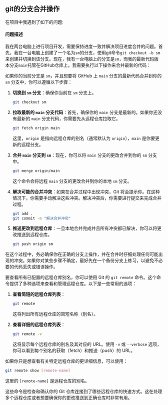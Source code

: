 ## git的分支合并操作

在项目中我遇到了如下的问题:

#### 问题描述

我在两台电脑上进行项目开发，需要保持进度一致并解决项目进度合并的问题。首先，我在一台电脑上创建了一个名为`sm`的分支，使用git命令`git checkout -b sm`来创建并切换到该分支。现在，我有一台电脑上的分支是`sm`，而我的最新代码版本分支`main`托管在GitHub仓库上。我需要执行以下操作来合并最新的代码：

如果你的当前分支是 `sm`，并且想要将 GitHub 上 `main` 分支的最新代码合并到你的 `sm` 分支中，你可以遵循以下步骤：

1. **切换到 `sm` 分支**：确保你当前在 `sm` 分支上。
   
   ```bash
   git checkout sm
   ```

2. **拉取最新的 `main` 分支代码**：首先，确保你的 `main` 分支是最新的。如果你还没有最新的 `main` 分支代码，你需要先从远程仓库拉取它。
   
   ```bash
   git fetch origin main
   ```
   
   这里，`origin` 是指向远程仓库的别名（通常默认为 `origin`），`main` 是你要更新的远程分支。

3. **合并 `main` 分支到 `sm`**：现在，你可以将 `main` 分支的更改合并到你的 `sm` 分支中。
   
   ```bash
   git merge origin/main
   ```
   
   这个命令会将远程 `main` 分支的更改合并到你的本地 `sm` 分支。

4. **解决可能的合并冲突**：如果在合并过程中出现冲突，Git 将会提示你。在这种情况下，你需要手动解决这些冲突。解决冲突后，你需要进行提交来完成合并过程。
   
   ```bash
   git add .
   git commit -m "解决合并冲突"
   ```

5. **推送更改到远程仓库**：一旦本地合并完成并且所有冲突都已解决，你可以将更改推送到远程仓库。
   
   ```bash
   git push origin sm
   ```

在这个过程中，务必确保你在正确的分支上操作，并在合并时仔细处理任何可能出现的冲突。如果你对某些步骤不确定，最好先在一个备份分支上练习，以避免不必要的代码丢失或错误操作。



要查看所有已配置的远程仓库别名，你可以使用 Git 的 `git remote` 命令。这个命令提供了多种选项来查看和管理远程仓库。以下是一些常用的选项：

1. **查看简短的远程仓库列表**：
   
   ```bash
   git remote
   ```
   
   这将列出所有远程仓库的简短名称（别名）。

2. **查看详细的远程仓库列表**：
   
   ```bash
   git remote -v
   ```
   
   这将显示每个远程仓库的别名及其对应的 URL。使用 `-v` 或 `--verbose` 选项，你可以看到每个别名的获取（fetch）和推送（push）的 URL。

如果你只是想查看有关特定远程仓库的更详细信息，可以使用：

```bash
git remote show [remote-name]
```

这里的 `[remote-name]` 是远程仓库的别名。

这些命令是检查和确认你的 Git 仓库连接到了哪些远程仓库的快速方式。这在处理多个远程仓库或者想要确保你的更改推送到正确仓库时非常有用。
